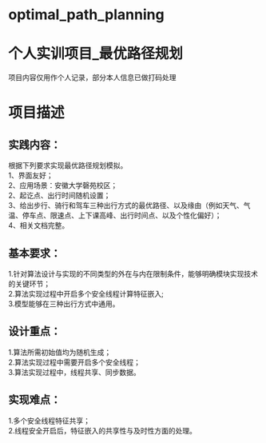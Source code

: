 # optimal_path_planning
# 个人实训项目_最优路径规划
项目内容仅用作个人记录，部分本人信息已做打码处理  
# 项目描述  
## 实践内容：
根据下列要求实现最优路径规划模拟。  
1、界面友好；  
2、应用场景：安徽大学磬苑校区；  
2、起讫点、出行时间随机设置；  
3、给出步行、骑行和驾车三种出行方式的最优路径、以及缘由（例如天气、气温、停车点、限速点、上下课高峰、出行时间点、以及个性化偏好）；  
4、相关文档完整。  
## 基本要求：
1.针对算法设计与实现的不同类型的外在与内在限制条件，能够明确模块实现技术的关键环节；  
2.算法实现过程中开启多个安全线程计算特征嵌入;  
3.模型能够在三种出行方式中通用。  
## 设计重点：
1.算法所需初始值均为随机生成；  
2.算法实现过程中需要开启多个安全线程；  
3.算法实现过程中，线程共享、同步数据。  
## 实现难点：
1.多个安全线程特征共享；  
2.线程安全开启后，特征嵌入的共享性与及时性方面的处理。  

